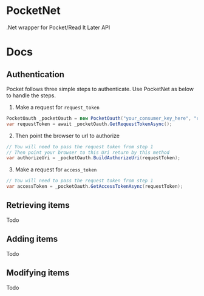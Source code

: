 PocketNet
=========
.Net wrapper for Pocket/Read It Later API

Docs
=========

Authentication
---------
Pocket follows three simple steps to authenticate. Use PocketNet as below to handle the steps.

1. Make a request for `request_token`
```csharp
PocketOauth _pocketOauth = new PocketOauth("your_consumer_key_here", "redirect_uri_here");
var requestToken = await _pocketOauth.GetRequestTokenAsync();
```
2. Then point the browser to url to authorize
```csharp
// You will need to pass the request token from step 1
// Then point your browser to this Uri return by this method
var authorizeUri = _pocketOauth.BuildAuthorizeUri(requestToken);
```
3. Make a request for `access_token`
```csharp
// You will need to pass the request token from step 1
var accessToken = _pocketOauth.GetAccessTokenAsync(requestToken);
```
Retrieving items
----------

Todo

Adding items
----------
Todo

Modifying items
-----

Todo

